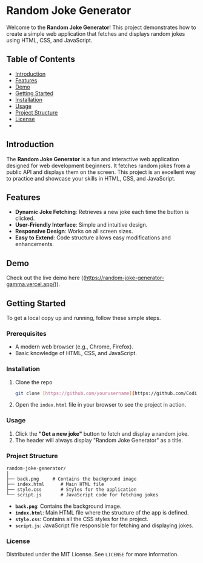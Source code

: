 # Random Joke Generator

Welcome to the **Random Joke Generator**! This project demonstrates how to create a simple web application that fetches and displays random jokes using HTML, CSS, and JavaScript.

## Table of Contents

- [Introduction](#introduction)
- [Features](#features)
- [Demo](#demo)
- [Getting Started](#getting-started)
- [Installation](#installation)
- [Usage](#usage)
- [Project Structure](#project-structure)
- [License](#license)
-

## Introduction

The **Random Joke Generator** is a fun and interactive web application designed for web development beginners. It fetches random jokes from a public API and displays them on the screen. This project is an excellent way to practice and showcase your skills in HTML, CSS, and JavaScript.

## Features

- **Dynamic Joke Fetching**: Retrieves a new joke each time the button is clicked.
- **User-Friendly Interface**: Simple and intuitive design.
- **Responsive Design**: Works on all screen sizes.
- **Easy to Extend**: Code structure allows easy modifications and enhancements.

## Demo

Check out the live demo here ((https://random-joke-generator-gamma.vercel.app/)).

## Getting Started

To get a local copy up and running, follow these simple steps.

### Prerequisites

- A modern web browser (e.g., Chrome, Firefox).
- Basic knowledge of HTML, CSS, and JavaScript.

### Installation

1. Clone the repo
   ```sh
   git clone [https://github.com/yourusername](https://github.com/Coding-Shanks)/random-joke-generator.git
   ```
2. Open the `index.html` file in your browser to see the project in action.

### Usage

1. Click the **"Get a new joke"** button to fetch and display a random joke.
2. The header will always display "Random Joke Generator" as a title.

### Project Structure

```
random-joke-generator/
│
├── back.png     # Contains the background image
├── index.html      # Main HTML file
├── style.css       # Styles for the application
└── script.js       # JavaScript code for fetching jokes
```

- **`back.png`**: Contains the background image.
- **`index.html`**: Main HTML file where the structure of the app is defined.
- **`style.css`**: Contains all the CSS styles for the project.
- **`script.js`**: JavaScript file responsible for fetching and displaying jokes.


### License

Distributed under the MIT License. See `LICENSE` for more information.
